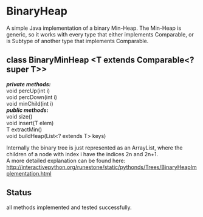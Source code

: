 # BinaryHeap

A simple Java implementation of a binary Min-Heap.
The Min-Heap is generic, so it works with every type that either implements Comparable,
or is Subtype of another type that implements Comparable.<br>

class BinaryMinHeap <T extends Comparable<? super T>>
---
<i><b>private methods:</i></b><br>
void percUp(int i)<br>
void percDown(int i)<br>
void minChild(int i)<br>
<i><b>public methods:</i></b><br>
void size()<br>
void insert(T elem)<br>
T extractMin()<br>
void buildHeap(List&lt;? extends T&gt; keys)<br>

Internally the binary tree is just represented as an ArrayList, where the children of a node with index i have the indices 2n and 2n+1.<br>
A more detailed explanation can be found here: http://interactivepython.org/runestone/static/pythonds/Trees/BinaryHeapImplementation.html

Status
---
all methods implemented and tested successfully.
